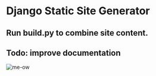 # Django Static Site Generator

## Run build.py to combine site content.

## Todo: improve documentation

![me-ow](https://i.imgur.com/bA3Rn7E.gif)
